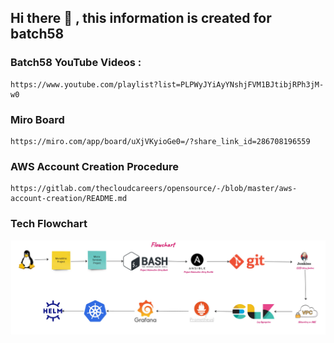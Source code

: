

## Hi there 👋 , this information is created for batch58

### Batch58 YouTube Videos :

```
https://www.youtube.com/playlist?list=PLPWyJYiAyYNshjFVM1BJtibjRPh3jM-w0
```

### Miro Board
```
https://miro.com/app/board/uXjVKyioGe0=/?share_link_id=286708196559
```

### AWS Account Creation Procedure 

```
https://gitlab.com/thecloudcareers/opensource/-/blob/master/aws-account-creation/README.md
```

### Tech Flowchart 

![](profile/TechFlowChart.jpg)
